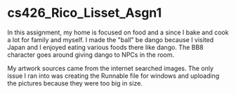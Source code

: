 # cs426_Rico_Lisset_Asgn1

In this assignment, my home is focused on food and a since I bake and cook a lot for family and myself. I made the "ball" be dango because I visited Japan and I enjoyed eating various foods there like dango. The BB8 character goes around giving dango to NPCs in the room. 

My artwork sources came from the internet searched images. The only issue I ran into was creating the Runnable file for windows and uploading the pictures because they were too big in size.
